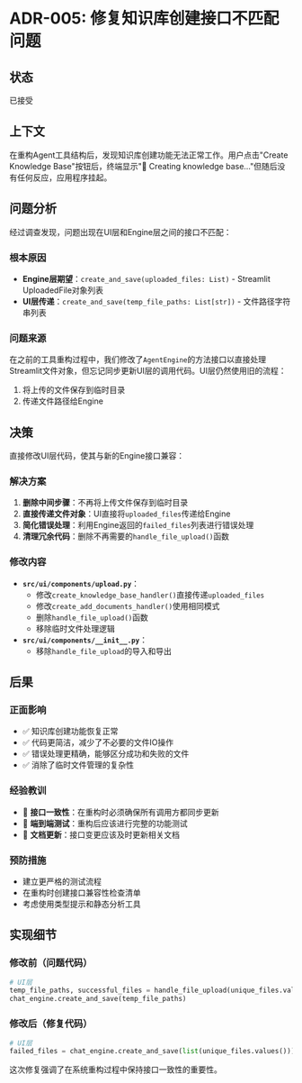 # ADR-005: 修复知识库创建接口不匹配问题

## 状态
已接受

## 上下文
在重构Agent工具结构后，发现知识库创建功能无法正常工作。用户点击"Create Knowledge Base"按钮后，终端显示"🔧 Creating knowledge base..."但随后没有任何反应，应用程序挂起。

## 问题分析
经过调查发现，问题出现在UI层和Engine层之间的接口不匹配：

### 根本原因
- **Engine层期望**：`create_and_save(uploaded_files: List)` - Streamlit UploadedFile对象列表
- **UI层传递**：`create_and_save(temp_file_paths: List[str])` - 文件路径字符串列表

### 问题来源
在之前的工具重构过程中，我们修改了`AgentEngine`的方法接口以直接处理Streamlit文件对象，但忘记同步更新UI层的调用代码。UI层仍然使用旧的流程：
1. 将上传的文件保存到临时目录
2. 传递文件路径给Engine

## 决策
直接修改UI层代码，使其与新的Engine接口兼容：

### 解决方案
1. **删除中间步骤**：不再将上传文件保存到临时目录
2. **直接传递文件对象**：UI直接将`uploaded_files`传递给Engine
3. **简化错误处理**：利用Engine返回的`failed_files`列表进行错误处理
4. **清理冗余代码**：删除不再需要的`handle_file_upload()`函数

### 修改内容
- **`src/ui/components/upload.py`**：
  - 修改`create_knowledge_base_handler()`直接传递`uploaded_files`
  - 修改`create_add_documents_handler()`使用相同模式
  - 删除`handle_file_upload()`函数
  - 移除临时文件处理逻辑
- **`src/ui/components/__init__.py`**：
  - 移除`handle_file_upload`的导入和导出

## 后果

### 正面影响
- ✅ 知识库创建功能恢复正常
- ✅ 代码更简洁，减少了不必要的文件IO操作
- ✅ 错误处理更精确，能够区分成功和失败的文件
- ✅ 消除了临时文件管理的复杂性

### 经验教训
- 🔄 **接口一致性**：在重构时必须确保所有调用方都同步更新
- 🔄 **端到端测试**：重构后应该进行完整的功能测试
- 🔄 **文档更新**：接口变更应该及时更新相关文档

### 预防措施
- 建立更严格的测试流程
- 在重构时创建接口兼容性检查清单
- 考虑使用类型提示和静态分析工具

## 实现细节

### 修改前（问题代码）
```python
# UI层
temp_file_paths, successful_files = handle_file_upload(unique_files.values(), temp_dir)
chat_engine.create_and_save(temp_file_paths)
```

### 修改后（修复代码）
```python
# UI层  
failed_files = chat_engine.create_and_save(list(unique_files.values()))
```

这次修复强调了在系统重构过程中保持接口一致性的重要性。
